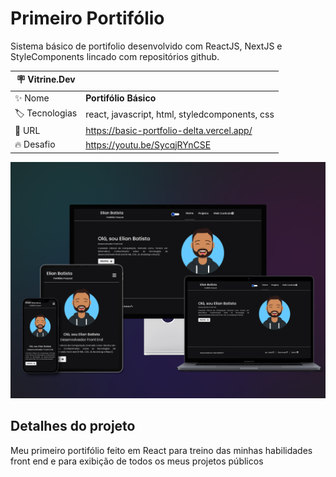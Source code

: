 # Primeiro Portifólio

Sistema básico de portifolio desenvolvido com ReactJS, NextJS e StyleComponents lincado com repositórios github.

| :placard: Vitrine.Dev |     |
| -------------  | --- |
| :sparkles: Nome        | **Portifólio Básico**
| :label: Tecnologias | react, javascript, html, styledcomponents, css
| :rocket: URL         | https://basic-portfolio-delta.vercel.app/
| :fire: Desafio     | https://youtu.be/SycqjRYnCSE

![](https://raw.githubusercontent.com/Elian-beep/assets-online/main/capa_Portifolio_-_Basico.png#vitrinedev)
## Detalhes do projeto

Meu primeiro portifólio feito em React para treino das minhas habilidades front end e para exibição de todos os meus projetos públicos
